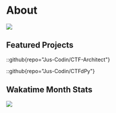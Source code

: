 # About
<picture>
  <source media="(prefers-color-scheme: dark)" srcset="https://readme-typing-svg.herokuapp.com?font=Fira+Code&size=25&pause=1000&color=70A4FC&vCenter=true&random=false&width=200&height=40&lines=Hi+there%F0%9F%91%8B%F0%9F%8F%BB;I'm+JusCodin" />
  <img src="https://readme-typing-svg.herokuapp.com?font=Fira+Code&size=25&pause=1000&color=137980&vCenter=true&random=false&width=200&height=40&lines=Hi+there%F0%9F%91%8B%F0%9F%8F%BB;I'm+JusCodin" />
</picture>

## Featured Projects

::github{repo="Jus-Codin/CTF-Architect"}

::github{repo="Jus-Codin/CTFdPy"}

## Wakatime Month Stats
<picture>
  <source
    srcset="https://github-readme-stats.vercel.app/api/wakatime?username=JusCodin&api_domain=wakapi.dev&custom_title=Wakatime%20Month%20Stats&theme=tokyonight"
    media="(prefers-color-scheme: dark)"
  />
  <source
    srcset="https://github-readme-stats.vercel.app/api/wakatime?username=JusCodin&api_domain=wakapi.dev&custom_title=Wakatime%20Month%20Stats&theme=catppuccin_latte"
    media="(prefers-color-scheme: light), (prefers-color-scheme: no-preference)"
  />
  <img src="https://github-readme-stats.vercel.app/api/wakatime?username=JusCodin&api_domain=wakapi.dev&custom_title=Wakatime%20Month%20Stats&theme=catppuccin_latte" />
</picture>